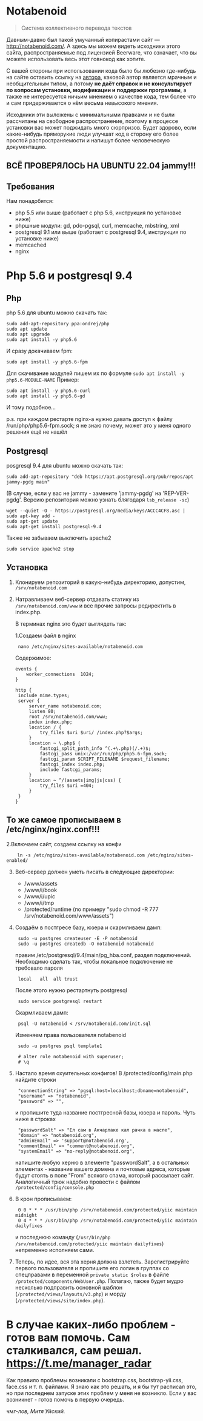 # Notabenoid
> Система коллективного перевода текстов

Давным-давно был такой умучанный копирастами сайт — http://notabenoid.com/. А здесь мы можем
видеть исходники этого сайта, распространяемые под лицензией Beerware, что означает, что вы можете
использовать весь этот говнокод как хотите.

С вашей стороны при использовании кода было бы любезно где-нибудь на сайте оставить ссылку на
[автора](http://facebook.com/uisky), каковой автор является мрачным и необщительным типом, а потому
**не даёт справок и не консультирует по вопросам установки, модификации и поддержки программы**,
а также не интересуется ничьим мнением о качестве кода, тем более что и сам придерживается о нём весьма
невысокого мнения.

Исходники эти выложены с минимальными правками и не были рассчитаны на свободное распространение, поэтому
в процессе установки вас может поджидать много сюрпризов. Будет здорово, если какие-нибудь пряморукие люди
улучшат код в сторону его более простой распространяемости и напишут более человеческую документацию. 

## ВСЁ ПРОВЕРЯЛОСЬ НА UBUNTU 22.04 jammy!!!
## Требования
Нам понадобятся:

  * php 5.5 или выше (работает с php 5.6, инструкция по установке ниже)
  * phpшные модули: gd, pdo-pgsql, curl, memcache, mbstring, xml
  * postgresql 9.1 или выше (работает с postgresql 9.4, инструкция по установке ниже)
  * memcached
  * nginx

# Php 5.6 и postgresql 9.4
## Php
php 5.6 для ubuntu можно скачать так:

 ```
 sudo add-apt-repository ppa:ondrej/php
 sudo apt update
 sudo apt upgrade
 sudo apt install -y php5.6
 ```
И сразу докачиваем fpm:
 ```
 sudo apt install -y php5.6-fpm
 ```
Для скачивание модулей пишем их по формуле `sudo apt install -y php5.6-MODULE-NAME`
Пример:
 ```
 sudo apt install -y php5.6-curl
 sudo apt install -y php5.6-gd
 ```
И тому подобное...

p.s. при каждом рестарте nginx-а нужно давать доступ к файлу /run/php/php5.6-fpm.sock; я не знаю почему, может это у меня одного решения ещё не нашёл

## Postgresql
posgresql 9.4 для ubuntu можно скачать так:
 ```
 sudo add-apt-repository "deb https://apt.postgresql.org/pub/repos/apt jammy-pgdg main"
 ```
 (В случае, если у вас не jammy - замените 'jammy-pgdg' на 'REP-VER-pgdg'. Версию репозитория можно узнать блягодаря `lsb_release -sc`)
 ```
 wget --quiet -O - https://postgresql.org/media/keys/ACCC4CF8.asc | sudo apt-key add -
 sudo apt-get update
 sudo apt-get install postgresql-9.4
 ```
Также не забываем выключить apache2
 ```
 sudo service apache2 stop
 ```

## Установка
1. Клонируем репозиторий в какую-нибудь директорию, допустим, `/srv/notabenoid.com`
2. Натравливаем веб-сервер отдавать статику из `/srv/notabenoid.com/www` и все прочие запросы редиректить в index.php.

    В терминах nginx это будет выглядеть так:

    1.Создаем файл в nginx

        nano /etc/nginx/sites-available/notabenoid.com

    Содержимое:
    ```
    events {
        worker_connections  1024;
    }

    http {
     include mime.types;
     server {
         server_name notabenoid.com;
         listen 80;
         root /srv/notabenoid.com/www;
         index index.php;
         location / {
             try_files $uri $uri/ /index.php?$args;
         }
         location ~ \.php$ {
             fastcgi_split_path_info ^(.+\.php)(/.+)$;
             fastcgi_pass unix:/var/run/php/php5.6-fpm.sock;
             fastcgi_param SCRIPT_FILENAME $request_filename;
             fastcgi_index index.php;
             include fastcgi_params;
         }
         location ~ ^/(assets|img|js|css) {
             try_files $uri =404;
         }
     }
    }
    ```
## То же самое прописываем в /etc/nginx/nginx.conf!!!

   2.Включаем сайт, создаем ссылку на конфи

        ln -s /etc/nginx/sites-available/notabenoid.com /etc/nginx/sites-enabled/

3. Веб-сервер должен уметь писать в следующие директории:
    * /www/assets
    * /www/i/book
    * /www/i/upic
    * /www/i/tmp
    * /protected/runtime
(по примеру "sudo chmod -R 777 /srv/notabenoid.com/www/assets")

4. Создаём в постгресе базу, юзера и скармливаем дамп:

        sudo -u postgres createuser -E -P notabenoid
        sudo -u postgres createdb -O notabenoid notabenoid

    правим /etc/postgresql/9.4/main/pg_hba.conf, раздел подключений. Необходимо сделать так, чтобы локальное подключение не требовало пароля 

        local   all  all trust

    После этого нужно рестартнуть postgresql
   
        
        sudo service postgresql restart
  						

    Скармливаем дамп:

        psql -U notabenoid < /srv/notabenoid.com/init.sql

    Изменяем права пользователя notabenoid

        sudo -u postgres psql template1

        # alter role notabenoid with superuser;
        # \q

6. Настало время охуительных конфигов! В /protected/config/main.php найдите строки

        "connectionString" => "pgsql:host=localhost;dbname=notabenoid",
        "username" => "notabenoid",
        "password" => "",

    и пропишите туда название постгресной базы, юзера и пароль. Чуть ниже в строках 

        "passwordSalt" => "Ел сам в Акчарлаке кал рачка в масле",
        "domain" => "notabenoid.org",
        "adminEmail" => 'support@notabenoid.org',
        "commentEmail" => "comment@notabenoid.org",
        "systemEmail" => "no-reply@notabenoid.org",

    напишите любую херню в элементе "passwordSalt", а в остальных элементах - название вашего домена и почтовые
    адреса, которые будут стоять в поле "From" всякого спама, который рассылает сайт. Аналогичный трюк надобно
    провести с файлом `/protected/config/console.php`

7. В крон прописываем:

        0 0 * * * /usr/bin/php /srv/notabenoid.com/protected/yiic maintain midnight
        0 4 * * * /usr/bin/php /srv/notabenoid.com/protected/yiic maintain dailyfixes

    и последнюю команду (`/usr/bin/php /srv/notabenoid.com/protected/yiic maintain dailyfixes`) непременно
    исполняем сами.

8. Теперь, по идее, вся эта херня должна взлететь. Зарегистрируйте первого пользователя и пропишите его
    логин в группах со спецправами в переменной `private static $roles` в файле `/protected/components/WebUser.php`.
    Полагаю, также будет мудро несколько подправить основной шаблон (`/protected/views/layouts/v3.php`) и морду
    (`/protected/views/site/index.php`).

# В случае каких-либо проблем - готов вам помочь. Сам сталкивался, сам решал. https://t.me/manager_radar
   Как правило проблемы возникали с bootstrap.css, bootstrap-yii.css, face.css и т. п. файлами. Я знаю как это решать, и я бы тут расписал это, но при последнем запуске этих проблем у меня не возникло. Если у вас возникнет - готов помочь в первую очередь. 
   
*чмг-лов, Митя Уйский.*
